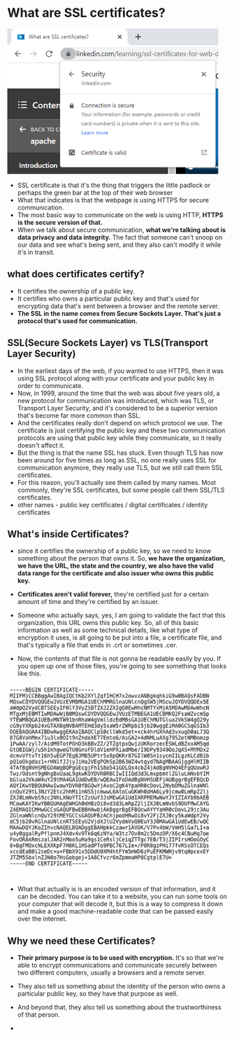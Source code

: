 
# What are SSL certificates?

![img.png](images/2.0_1.png)

- SSL certificate is that it's the thing that triggers the little padlock or perhaps the green bar at the top of their web browser
- What that indicates is that the webpage is using HTTPS for secure communication.
- The most basic way to communicate on the web is using HTTP, **HTTPS is the secure version of that.**
- When we talk about secure communication, **what we're talking about is data privacy and data integrity.** The fact that someone can't snoop on our data and see what's being sent, and they also can't modify it while it's in transit. 

## what does certificates certify?
- It certifies the ownership of a public key.
- It certifies who owns a particular public key and that's used for encrypting data that's sent between a browser and the remote server.
- **The SSL in the name comes from Secure Sockets Layer. That's just a protocol that's used for communication.** 

## SSL(Secure Sockets Layer) vs TLS(Transport Layer Security)

- In the earliest days of the web, if you wanted to use HTTPS, then it was using SSL  protocol along with your certificate and your public key in order to communicate.
- Now, in 1999, around the time that the web was about five years old, a new protocol for communication was introduced, which was TLS, or Transport Layer Security, and it's considered to be a superior version that's become far more common than SSL. 
- And the certificates really don't depend on which protocol we use. The certificate is just certifying the public key and these two communication protocols are using that public key while they communicate, so it really doesn't affect it.
- But the thing is that the name SSL has stuck. Even though TLS has now been around for five times as long as SSL, no one really uses SSL for communication anymore, they really use TLS, but we still call them SSL certificates.
- For this reason, you'll actually see them called by many names. Most commonly, they're SSL certificates, but some people call them SSL/TLS certificates.
- other names - public key certificates / digital certificates / identity certificates


## What's inside Certificates?

- since it certifies the ownership of a public key, so we need to know something about the person that owns it. So, **we have the organization, we have the URL, the state and the country, we also have the valid data range for the certificate and also issuer who owns this public key.**

- **Certificates aren't valid forever,** they're certified just for a certain amount of time and they're certified by an issuer.

- Someone who actually says, yes, I am going to validate the fact that this organization, this URL owns this public key. So, all of this basic information as well as some technical details, like what type of encryption it uses, is all going to be put into a file, a certificate file, and that's typically a file that ends in .crt or sometimes .cer.

- Now, the contents of that file is not gonna be readable easily by you. If you open up one of those files, you're going to see something that looks like this.

![img_1.png](images/2.0_2.png)

- What that actually is is an encoded version of that information, and it can be decoded. You can take it to a website, you can run some tools on your computer that will decode it, but this is a way to compress it down and make a good machine-readable code that can be passed easily over the internet.



## Why we need these  Certificates?

- **Their primary purpose is to be used with encryption.** It's so that we're able to encrypt communications and communicate securely between two different computers, usually a browsers and a remote server.

- They also tell us something about the identity of the person who owns a particular public key, so they have that purpose as well.
- And beyond that, they also tell us something about the trustworthiness of that person.
- 